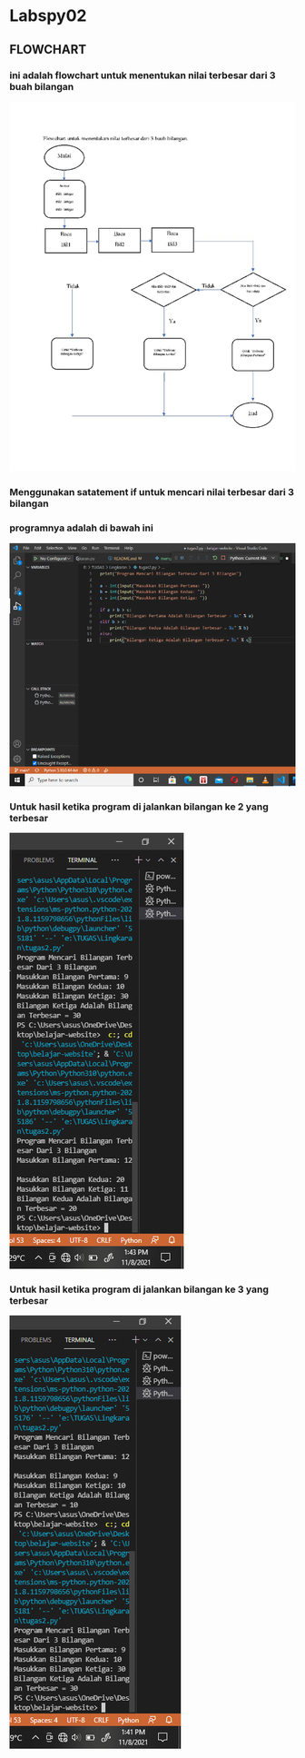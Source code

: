 # Labspy02
## FLOWCHART
### ini adalah flowchart untuk menentukan nilai terbesar dari 3 buah bilangan
![Gambar](Foto/fc.jpeg)
### Menggunakan satatement if untuk mencari nilai terbesar dari 3 bilangan
### programnya adalah di bawah ini
![Gambar](Foto/ss1.png)
### Untuk hasil ketika program di jalankan bilangan ke 2 yang terbesar
![Gambar](Foto/ss2.png)
### Untuk hasil ketika program di jalankan bilangan ke 3 yang terbesar 
![Gambar](Foto/ss3.png)